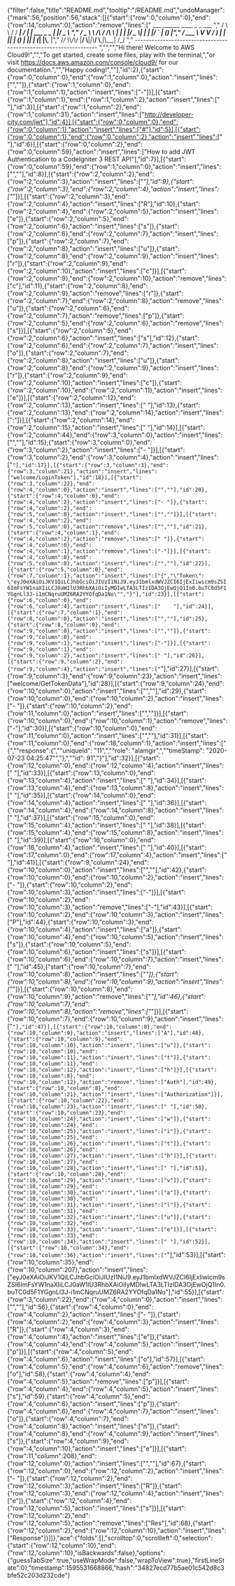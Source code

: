 {"filter":false,"title":"README.md","tooltip":"/README.md","undoManager":{"mark":56,"position":56,"stack":[[{"start":{"row":0,"column":0},"end":{"row":14,"column":0},"action":"remove","lines":["         ___        ______     ____ _                 _  ___  ","        / \\ \\      / / ___|   / ___| | ___  _   _  __| |/ _ \\ ","       / _ \\ \\ /\\ / /\\___ \\  | |   | |/ _ \\| | | |/ _` | (_) |","      / ___ \\ V  V /  ___) | | |___| | (_) | |_| | (_| |\\__, |","     /_/   \\_\\_/\\_/  |____/   \\____|_|\\___/ \\__,_|\\__,_|  /_/ "," ----------------------------------------------------------------- ","","","Hi there! Welcome to AWS Cloud9!","","To get started, create some files, play with the terminal,","or visit https://docs.aws.amazon.com/console/cloud9/ for our documentation.","","Happy coding!",""],"id":2},{"start":{"row":0,"column":0},"end":{"row":1,"column":0},"action":"insert","lines":["",""]},{"start":{"row":1,"column":0},"end":{"row":1,"column":1},"action":"insert","lines":["-"]}],[{"start":{"row":1,"column":1},"end":{"row":1,"column":2},"action":"insert","lines":[" "],"id":3}],[{"start":{"row":1,"column":2},"end":{"row":1,"column":31},"action":"insert","lines":["http://developer-city.com/jwt"],"id":4}],[{"start":{"row":0,"column":0},"end":{"row":0,"column":1},"action":"insert","lines":["#"],"id":5}],[{"start":{"row":0,"column":1},"end":{"row":0,"column":2},"action":"insert","lines":[" "],"id":6}],[{"start":{"row":0,"column":2},"end":{"row":0,"column":59},"action":"insert","lines":["How to add JWT Authentication to a CodeIgniter 3 REST API"],"id":7}],[{"start":{"row":0,"column":59},"end":{"row":1,"column":0},"action":"insert","lines":["",""],"id":8}],[{"start":{"row":2,"column":2},"end":{"row":2,"column":3},"action":"insert","lines":["*"],"id":9},{"start":{"row":2,"column":3},"end":{"row":2,"column":4},"action":"insert","lines":["*"]}],[{"start":{"row":2,"column":3},"end":{"row":2,"column":4},"action":"insert","lines":["R"],"id":10},{"start":{"row":2,"column":4},"end":{"row":2,"column":5},"action":"insert","lines":["e"]},{"start":{"row":2,"column":5},"end":{"row":2,"column":6},"action":"insert","lines":["s"]},{"start":{"row":2,"column":6},"end":{"row":2,"column":7},"action":"insert","lines":["p"]},{"start":{"row":2,"column":7},"end":{"row":2,"column":8},"action":"insert","lines":["u"]},{"start":{"row":2,"column":8},"end":{"row":2,"column":9},"action":"insert","lines":["r"]},{"start":{"row":2,"column":9},"end":{"row":2,"column":10},"action":"insert","lines":["c"]}],[{"start":{"row":2,"column":9},"end":{"row":2,"column":10},"action":"remove","lines":["c"],"id":11},{"start":{"row":2,"column":8},"end":{"row":2,"column":9},"action":"remove","lines":["r"]},{"start":{"row":2,"column":7},"end":{"row":2,"column":8},"action":"remove","lines":["u"]},{"start":{"row":2,"column":6},"end":{"row":2,"column":7},"action":"remove","lines":["p"]},{"start":{"row":2,"column":5},"end":{"row":2,"column":6},"action":"remove","lines":["s"]}],[{"start":{"row":2,"column":5},"end":{"row":2,"column":6},"action":"insert","lines":["s"],"id":12},{"start":{"row":2,"column":6},"end":{"row":2,"column":7},"action":"insert","lines":["o"]},{"start":{"row":2,"column":7},"end":{"row":2,"column":8},"action":"insert","lines":["u"]},{"start":{"row":2,"column":8},"end":{"row":2,"column":9},"action":"insert","lines":["r"]},{"start":{"row":2,"column":9},"end":{"row":2,"column":10},"action":"insert","lines":["c"]},{"start":{"row":2,"column":10},"end":{"row":2,"column":11},"action":"insert","lines":["e"]}],[{"start":{"row":2,"column":12},"end":{"row":2,"column":13},"action":"insert","lines":[" "],"id":13},{"start":{"row":2,"column":13},"end":{"row":2,"column":14},"action":"insert","lines":[":"]}],[{"start":{"row":2,"column":14},"end":{"row":2,"column":15},"action":"insert","lines":[" "],"id":14}],[{"start":{"row":2,"column":44},"end":{"row":3,"column":0},"action":"insert","lines":["",""],"id":15},{"start":{"row":3,"column":0},"end":{"row":3,"column":2},"action":"insert","lines":["- "]}],[{"start":{"row":3,"column":2},"end":{"row":3,"column":4},"action":"insert","lines":["``"],"id":17}],[{"start":{"row":3,"column":3},"end":{"row":3,"column":21},"action":"insert","lines":["welcome/LoginToken"],"id":18}],[{"start":{"row":3,"column":22},"end":{"row":4,"column":0},"action":"insert","lines":["",""],"id":20},{"start":{"row":4,"column":0},"end":{"row":4,"column":2},"action":"insert","lines":["- "]},{"start":{"row":4,"column":2},"end":{"row":5,"column":0},"action":"insert","lines":["",""]}],[{"start":{"row":4,"column":2},"end":{"row":5,"column":0},"action":"remove","lines":["",""],"id":21},{"start":{"row":4,"column":1},"end":{"row":4,"column":2},"action":"remove","lines":[" "]},{"start":{"row":4,"column":0},"end":{"row":4,"column":1},"action":"remove","lines":["-"]}],[{"start":{"row":4,"column":0},"end":{"row":5,"column":0},"action":"insert","lines":["",""],"id":22}],[{"start":{"row":5,"column":0},"end":{"row":7,"column":1},"action":"insert","lines":["{","\"Token\": \"eyJ0eXAiOiJKV1QiLCJhbGciOiJIUzI1NiJ9.eyJ1bmlxdWVJZCI6IjExIiwicm9sZSI6ImFsYW1naXIiLCJ0aW1lU3RhbXAiOiIyMDIwLTA3LTIzIDA3OjEwOjQ1In0.buTC0d5F1YGgnLl3J-i1mCNqruUMZ6RA2YYOfqDa1No\"","}"],"id":23}],[{"start":{"row":6,"column":0},"end":{"row":6,"column":4},"action":"insert","lines":["    "],"id":24}],[{"start":{"row":7,"column":1},"end":{"row":8,"column":0},"action":"insert","lines":["",""],"id":25},{"start":{"row":8,"column":0},"end":{"row":9,"column":0},"action":"insert","lines":["",""]},{"start":{"row":9,"column":0},"end":{"row":9,"column":1},"action":"insert","lines":["-"]}],[{"start":{"row":9,"column":1},"end":{"row":9,"column":2},"action":"insert","lines":[" "],"id":26}],[{"start":{"row":9,"column":2},"end":{"row":9,"column":4},"action":"insert","lines":["``"],"id":27}],[{"start":{"row":9,"column":3},"end":{"row":9,"column":23},"action":"insert","lines":["welcome/GetTokenData"],"id":28}],[{"start":{"row":9,"column":24},"end":{"row":10,"column":0},"action":"insert","lines":["",""],"id":29},{"start":{"row":10,"column":0},"end":{"row":10,"column":2},"action":"insert","lines":["- "]},{"start":{"row":10,"column":2},"end":{"row":11,"column":0},"action":"insert","lines":["",""]}],[{"start":{"row":10,"column":0},"end":{"row":10,"column":1},"action":"remove","lines":["-"],"id":30}],[{"start":{"row":10,"column":0},"end":{"row":11,"column":0},"action":"insert","lines":["",""],"id":31}],[{"start":{"row":11,"column":0},"end":{"row":18,"column":1},"action":"insert","lines":["{","\"response\":{","\"uniqueId\": \"11\",","\"role\": \"alamgir\",","\"timeStamp\": \"2020-07-23 04:25:47\"","},","\"id\": 91","}"],"id":32}],[{"start":{"row":12,"column":0},"end":{"row":12,"column":4},"action":"insert","lines":["    "],"id":33}],[{"start":{"row":13,"column":0},"end":{"row":13,"column":4},"action":"insert","lines":["    "],"id":34}],[{"start":{"row":13,"column":4},"end":{"row":13,"column":8},"action":"insert","lines":["    "],"id":35}],[{"start":{"row":14,"column":0},"end":{"row":14,"column":4},"action":"insert","lines":["    "],"id":36}],[{"start":{"row":14,"column":4},"end":{"row":14,"column":8},"action":"insert","lines":["    "],"id":37}],[{"start":{"row":15,"column":0},"end":{"row":15,"column":4},"action":"insert","lines":["    "],"id":38}],[{"start":{"row":15,"column":4},"end":{"row":15,"column":8},"action":"insert","lines":["    "],"id":39}],[{"start":{"row":16,"column":0},"end":{"row":16,"column":4},"action":"insert","lines":["    "],"id":40}],[{"start":{"row":17,"column":0},"end":{"row":17,"column":4},"action":"insert","lines":["    "],"id":41}],[{"start":{"row":9,"column":24},"end":{"row":10,"column":0},"action":"insert","lines":["",""],"id":42},{"start":{"row":10,"column":0},"end":{"row":10,"column":2},"action":"insert","lines":["- "]},{"start":{"row":10,"column":2},"end":{"row":10,"column":3},"action":"insert","lines":["-"]}],[{"start":{"row":10,"column":2},"end":{"row":10,"column":3},"action":"remove","lines":["-"],"id":43}],[{"start":{"row":10,"column":2},"end":{"row":10,"column":3},"action":"insert","lines":["P"],"id":44},{"start":{"row":10,"column":3},"end":{"row":10,"column":4},"action":"insert","lines":["a"]},{"start":{"row":10,"column":4},"end":{"row":10,"column":5},"action":"insert","lines":["s"]},{"start":{"row":10,"column":5},"end":{"row":10,"column":6},"action":"insert","lines":["s"]}],[{"start":{"row":10,"column":6},"end":{"row":10,"column":7},"action":"insert","lines":[" "],"id":45},{"start":{"row":10,"column":7},"end":{"row":10,"column":8},"action":"insert","lines":["*"]},{"start":{"row":10,"column":8},"end":{"row":10,"column":9},"action":"insert","lines":["*"]}],[{"start":{"row":10,"column":8},"end":{"row":10,"column":9},"action":"remove","lines":["*"],"id":46},{"start":{"row":10,"column":7},"end":{"row":10,"column":8},"action":"remove","lines":["*"]}],[{"start":{"row":10,"column":7},"end":{"row":10,"column":9},"action":"insert","lines":["``"],"id":47}],[{"start":{"row":10,"column":8},"end":{"row":10,"column":9},"action":"insert","lines":["A"],"id":48},{"start":{"row":10,"column":9},"end":{"row":10,"column":10},"action":"insert","lines":["u"]},{"start":{"row":10,"column":10},"end":{"row":10,"column":11},"action":"insert","lines":["t"]},{"start":{"row":10,"column":11},"end":{"row":10,"column":12},"action":"insert","lines":["h"]}],[{"start":{"row":10,"column":8},"end":{"row":10,"column":12},"action":"remove","lines":["Auth"],"id":49},{"start":{"row":10,"column":8},"end":{"row":10,"column":21},"action":"insert","lines":["Authorization"]}],[{"start":{"row":10,"column":22},"end":{"row":10,"column":23},"action":"insert","lines":[" "],"id":50},{"start":{"row":10,"column":23},"end":{"row":10,"column":24},"action":"insert","lines":["w"]},{"start":{"row":10,"column":24},"end":{"row":10,"column":25},"action":"insert","lines":["i"]},{"start":{"row":10,"column":25},"end":{"row":10,"column":26},"action":"insert","lines":["t"]},{"start":{"row":10,"column":26},"end":{"row":10,"column":27},"action":"insert","lines":["h"]}],[{"start":{"row":10,"column":27},"end":{"row":10,"column":28},"action":"insert","lines":[" "],"id":51},{"start":{"row":10,"column":28},"end":{"row":10,"column":29},"action":"insert","lines":["v"]},{"start":{"row":10,"column":29},"end":{"row":10,"column":30},"action":"insert","lines":["a"]},{"start":{"row":10,"column":30},"end":{"row":10,"column":31},"action":"insert","lines":["l"]},{"start":{"row":10,"column":31},"end":{"row":10,"column":32},"action":"insert","lines":["u"]},{"start":{"row":10,"column":32},"end":{"row":10,"column":33},"action":"insert","lines":["e"]}],[{"start":{"row":10,"column":33},"end":{"row":10,"column":34},"action":"insert","lines":[" "],"id":52}],[{"start":{"row":10,"column":34},"end":{"row":10,"column":36},"action":"insert","lines":["``"],"id":53}],[{"start":{"row":10,"column":35},"end":{"row":10,"column":207},"action":"insert","lines":["eyJ0eXAiOiJKV1QiLCJhbGciOiJIUzI1NiJ9.eyJ1bmlxdWVJZCI6IjExIiwicm9sZSI6ImFsYW1naXIiLCJ0aW1lU3RhbXAiOiIyMDIwLTA3LTIzIDA3OjEwOjQ1In0.buTC0d5F1YGgnLl3J-i1mCNqruUMZ6RA2YYOfqDa1No"],"id":55}],[{"start":{"row":3,"column":22},"end":{"row":4,"column":0},"action":"insert","lines":["",""],"id":56},{"start":{"row":4,"column":0},"end":{"row":4,"column":2},"action":"insert","lines":["- "]},{"start":{"row":4,"column":2},"end":{"row":4,"column":3},"action":"insert","lines":["R"]},{"start":{"row":4,"column":3},"end":{"row":4,"column":4},"action":"insert","lines":["e"]},{"start":{"row":4,"column":4},"end":{"row":4,"column":5},"action":"insert","lines":["p"]}],[{"start":{"row":4,"column":5},"end":{"row":4,"column":6},"action":"insert","lines":["o"],"id":57}],[{"start":{"row":4,"column":5},"end":{"row":4,"column":6},"action":"remove","lines":["o"],"id":58},{"start":{"row":4,"column":4},"end":{"row":4,"column":5},"action":"remove","lines":["p"]}],[{"start":{"row":4,"column":4},"end":{"row":4,"column":5},"action":"insert","lines":["s"],"id":59},{"start":{"row":4,"column":5},"end":{"row":4,"column":6},"action":"insert","lines":["p"]},{"start":{"row":4,"column":6},"end":{"row":4,"column":7},"action":"insert","lines":["o"]},{"start":{"row":4,"column":7},"end":{"row":4,"column":8},"action":"insert","lines":["n"]},{"start":{"row":4,"column":8},"end":{"row":4,"column":9},"action":"insert","lines":["s"]},{"start":{"row":4,"column":9},"end":{"row":4,"column":10},"action":"insert","lines":["e"]}],[{"start":{"row":11,"column":208},"end":{"row":12,"column":0},"action":"insert","lines":["",""],"id":67},{"start":{"row":12,"column":0},"end":{"row":12,"column":2},"action":"insert","lines":["- "]},{"start":{"row":12,"column":2},"end":{"row":12,"column":3},"action":"insert","lines":["R"]},{"start":{"row":12,"column":3},"end":{"row":12,"column":4},"action":"insert","lines":["e"]},{"start":{"row":12,"column":4},"end":{"row":12,"column":5},"action":"insert","lines":["s"]}],[{"start":{"row":12,"column":2},"end":{"row":12,"column":5},"action":"remove","lines":["Res"],"id":68},{"start":{"row":12,"column":2},"end":{"row":12,"column":10},"action":"insert","lines":["Response"]}]]},"ace":{"folds":[],"scrolltop":0,"scrollleft":0,"selection":{"start":{"row":12,"column":10},"end":{"row":12,"column":10},"isBackwards":false},"options":{"guessTabSize":true,"useWrapMode":false,"wrapToView":true},"firstLineState":0},"timestamp":1595531668866,"hash":"34827ecd77b5ae01c542d8c3bfe52c203d232cde"}